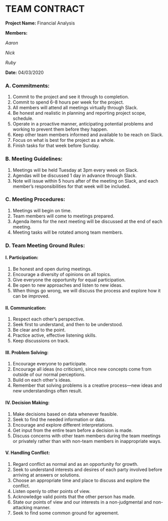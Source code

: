 # TEAM CONTRACT

**Project Name:** Financial Analysis

**Members:**

_Aaron_

_Nick_

_Ruby_


**Date:** 04/03/2020

### A.	Commitments: 
1.	Commit to the project and see it through to completion.
2.	Commit to spend 6-8 hours per week for the project.
3.	All members will attend all meetings virtually through Slack.
4.	Be honest and realistic in planning and reporting project scope, schedule.
5.	Operate in a proactive manner, anticipating potential problems and working to prevent them before they happen.
6.	Keep other team members informed and available to be reach on Slack.
7.	Focus on what is best for the project as a whole.
8.	Finish tasks for that week before Sunday. 

### B.	Meeting Guidelines:
1.	Meetings will be held Tuesday at 3pm every week on Slack.
2.	Agendas will be discussed 1 day in advance through Slack.
3.	Note will issue within 5 hours after of the meeting on Slack, and each member’s responsibilities for that week will be included.

### C.	Meeting Procedures:
1.	Meetings will begin on time.
2.	Team members will come to meetings prepared.
3.	Agenda items for the next meeting will be discussed at the end of each meeting.
4.	Meeting tasks will be rotated among team members.

### D.	Team Meeting Ground Rules:
#### I.	Participation:
1.	Be honest and open during meetings.
2.	Encourage a diversity of opinions on all topics.
3.	Give everyone the opportunity for equal participation.
4.	Be open to new approaches and listen to new ideas.
5.	When things go wrong, we will discuss the process and explore how it can be improved.

#### II.	Communication:
1.	Respect each other’s perspective.
2.	Seek first to understand, and then to be understood.
3.	Be clear and to the point.
4.	Practice active, effective listening skills.
5.	Keep discussions on track.

#### III.	Problem Solving:
1.	Encourage everyone to participate.
2.	Encourage all ideas (no criticism), since new concepts come from outside of our normal perceptions.
3.	Build on each other's ideas.
4.	Remember that solving problems is a creative process—new ideas and new understandings often result.

#### IV.	Decision Making:
1.	Make decisions based on data whenever feasible.
2.	Seek to find the needed information or data.
3.	Encourage and explore different interpretations.
4.	Get input from the entire team before a decision is made.
5.	Discuss concerns with other team members during the team meetings or privately rather than with non-team members in inappropriate ways.

#### V.	Handling Conflict:
1.	Regard conflict as normal and as an opportunity for growth.
2.	Seek to understand interests and desires of each party involved before arriving at answers or solutions.
3.	Choose an appropriate time and place to discuss and explore the conflict.
4.	Listen openly to other points of view.
5.	Acknowledge valid points that the other person has made.
6.	State our points of view and our interests in a non-judgmental and non-attacking manner.
7.	Seek to find some common ground for agreement.

